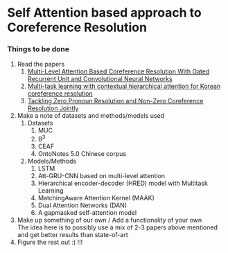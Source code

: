 # Self Attention based approach to Coreference Resolution

### Things to be done
1. Read the papers 
   1. [Multi-Level Attention Based Coreference Resolution With Gated Recurrent Unit and Convolutional Neural Networks](https://ieeexplore.ieee.org/abstract/document/10006801)
   2. [Multi-task learning with contextual hierarchical attention for Korean coreference resolution](https://onlinelibrary.wiley.com/doi/full/10.4218/etrij.2021-0293)
   4. [Tackling Zero Pronoun Resolution and Non-Zero Coreference Resolution Jointly](https://aclanthology.org/2021.conll-1.40/)
2. Make a note of datasets and methods/models used
   1. Datasets
      1. MUC 
      2. B<sup>3</sup>
      3. CEAF
      4. OntoNotes 5.0 Chinese corpus
   2. Models/Methods
      1. LSTM 
      2. Att-GRU-CNN based on multi-level attention
      3. Hierarchical encoder-decoder (HRED) model with Multitask Learning
      4. MatchingAware Attention Kernel (MAAK)
      5. Dual Attention Networks (DAN)
      6. A gapmasked self-attention model
3. Make up something of our own / Add a functionality of your own <br>
  The idea here is to possibly use a mix of 2-3 papers above mentioned and get better results than state-of-art 
4. Figure the rest out :) !!!